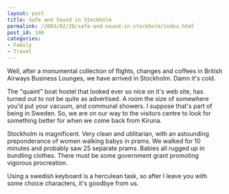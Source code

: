 ```yaml
---
layout: post
title: Safe and Sound in Stockholm
permalink: /2003/02/20/safe-and-sound-in-stockholm/index.html
post_id: 140
categories: 
- Family
- Travel
---
```


Well, after a monumental collection of flights, changes and coffees in British Airways Business Lounges, we have arrived in Stockholm. Damn it's cold.

The "quaint" boat hostel that looked ever so nice on it's web site, has turned out to not be quite as advertised. A room the size of somewhere you'd put your vacuum, and communal showers. I suppose that's part of being in Sweden. So, we are on our way to the visitors centre to look for something better for when we come back from Kiruna.

Stockholm is magnificent. Very clean and utilitarian, with an astounding preponderance of women walking babys in prams. We walked for 10 minutes and probably saw 25 separate prams. Babies all rugged up in bundling clothes. There must be some government grant promoting vigorous procreation.

Using a swedish keyboard is a herculean task, so after I leave you with some choice characters, it's goodbye from us.

